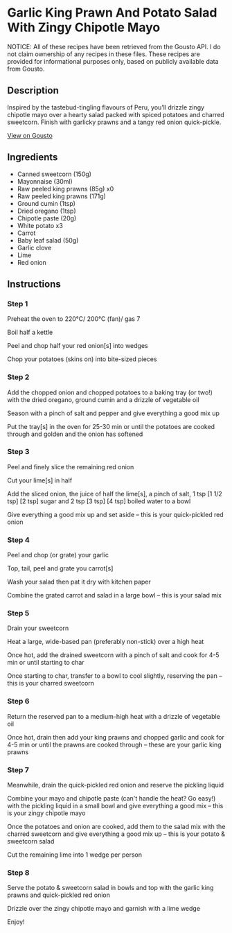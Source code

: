 # Garlic King Prawn And Potato Salad With Zingy Chipotle Mayo

NOTICE: All of these recipes have been retrieved from the Gousto API. I do not claim ownership of any recipes in these files. These recipes are provided for informational purposes only, based on publicly available data from Gousto.

## Description

Inspired by the tastebud-tingling flavours of Peru, you’ll drizzle zingy chipotle mayo over a hearty salad packed with spiced potatoes and charred sweetcorn. Finish with garlicky prawns and a tangy red onion quick-pickle.


[View on Gousto](https://www.gousto.co.uk/recipes/cookbook/zingy-chipotle-mayo-prawn-and-potato-salad)

## Ingredients

- Canned sweetcorn (150g)
- Mayonnaise (30ml)
- Raw peeled king prawns (85g) x0
- Raw peeled king prawns (171g)
- Ground cumin (1tsp)
- Dried oregano (1tsp)
- Chipotle paste (20g)
- White potato x3
- Carrot
- Baby leaf salad (50g)
- Garlic clove
- Lime
- Red onion

## Instructions


### Step 1

Preheat the oven to 220°C/ 200°C (fan)/ gas 7

Boil half a kettle

Peel and chop half your red onion[s] into wedges

Chop your potatoes (skins on) into bite-sized pieces


### Step 2

Add the chopped onion and chopped potatoes to a baking tray (or two!) with the dried oregano, ground cumin and a drizzle of vegetable oil

Season with a pinch of salt and pepper and give everything a good mix up

Put the tray[s] in the oven for 25-30 min or until the potatoes are cooked through and golden and the onion has softened


### Step 3

Peel and finely slice the remaining red onion

Cut your lime[s] in half

Add the sliced onion, the juice of half the lime[s], a pinch of salt, 1 tsp <span class="text-purple">[1 1/2 tsp]</span> <span class="text-danger">[2 tsp] </span>sugar and 2 tsp <span class="text-purple">[3 tsp]</span> <span class="text-danger">[4 tsp]</span> boiled water to a bowl

Give everything a good mix up and set aside – this is your quick-pickled red onion


### Step 4

Peel and chop (or grate) your garlic

Top, tail, peel and grate you carrot[s]

Wash your salad then pat it dry with kitchen paper

Combine the grated carrot and salad in a large bowl – this is your salad mix


### Step 5

Drain your sweetcorn

Heat a large, wide-based pan (preferably non-stick) over a high heat

Once hot, add the drained sweetcorn with a pinch of salt and cook for 4-5 min or until starting to char

Once starting to char, transfer to a bowl to cool slightly, reserving the pan – this is your charred sweetcorn


### Step 6

Return the reserved pan to a medium-high heat with a drizzle of vegetable oil

Once hot, drain then add your king prawns and chopped garlic and cook for 4-5 min or until the prawns are cooked through – these are your garlic king prawns


### Step 7

Meanwhile, drain the quick-pickled red onion and reserve the pickling liquid

Combine your mayo and chipotle paste (can't handle the heat? Go easy!) with the pickling liquid in a small bowl and give everything a good mix – this is your zingy chipotle mayo

Once the potatoes and onion are cooked, add them to the salad mix with the charred sweetcorn and give everything a good mix up – this is your potato & sweetcorn salad

Cut the remaining lime into 1 wedge per person

### Step 8

Serve the potato & sweetcorn salad in bowls and top with the garlic king prawns and quick-pickled red onion

Drizzle over the zingy chipotle mayo and garnish with a lime wedge

Enjoy!

